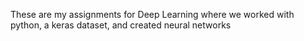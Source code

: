 These are my assignments for Deep Learning where we worked with python, a keras dataset, and created neural networks
